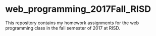 # web_programming_2017Fall_RISD
This repository contains my homework assignments for the web programming class in the fall semester of 2017 at RISD.
